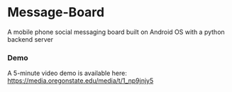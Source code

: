 # Message-Board
A mobile phone social messaging board built on Android OS with a python backend server

### Demo
A 5-minute video demo is available here: https://media.oregonstate.edu/media/t/1_np9jnjy5
